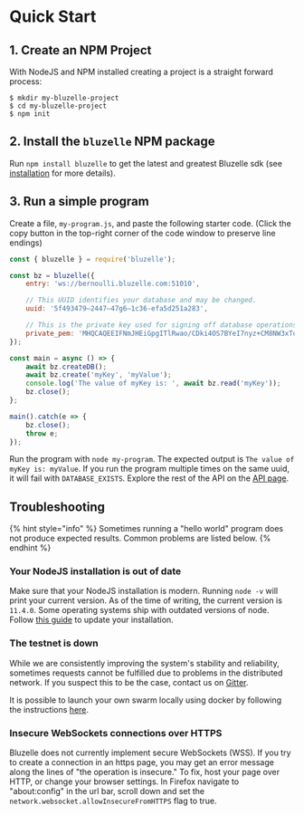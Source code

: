 # Quick Start

## 1. Create an NPM Project

With NodeJS and NPM installed creating a project is a straight forward process:

```text
$ mkdir my-bluzelle-project
$ cd my-bluzelle-project
$ npm init
```

## 2. Install the `bluzelle` NPM package

Run `npm install bluzelle` to get the latest and greatest Bluzelle sdk \(see [installation](installation.md) for more details\).

## 3. Run a simple program

Create a file, `my-program.js`, and paste the following starter code. \(Click the copy button in the top-right corner of the code window to preserve line endings\)

```javascript
const { bluzelle } = require('bluzelle');

const bz = bluzelle({
    entry: 'ws://bernoulli.bluzelle.com:51010',

    // This UUID identifies your database and may be changed.
    uuid: '5f493479–2447–47g6–1c36-efa5d251a283',

    // This is the private key used for signing off database operations
    private_pem: 'MHQCAQEEIFNmJHEiGpgITlRwao/CDki4OS7BYeI7nyz+CM8NW3xToAcGBSuBBAAKoUQDQgAEndHOcS6bE1P9xjS/U+SM2a1GbQpPuH9sWNWtNYxZr0JcF+sCS2zsD+xlCcbrRXDZtfeDmgD9tHdWhcZKIy8ejQ=='
});

const main = async () => {
    await bz.createDB();
    await bz.create('myKey', 'myValue');
    console.log('The value of myKey is: ', await bz.read('myKey'));
    bz.close();
};

main().catch(e => { 
    bz.close();
    throw e;
});
```

Run the program with `node my-program`. The expected output is `The value of myKey is: myValue`. If you run the program multiple times on the same uuid, it will fail with `DATABASE_EXISTS`. Explore the rest of the API on the [API page](api.md).

## Troubleshooting

{% hint style="info" %}
Sometimes running a "hello world" program does not produce expected results. Common problems are listed below.
{% endhint %}

### Your NodeJS installation is out of date

Make sure that your NodeJS installation is modern. Running `node -v` will print your current version. As of the time of writing, the current version is `11.4.0`. Some operating systems ship with outdated versions of node. Follow [this guide](https://www.hostingadvice.com/how-to/update-node-js-latest-version/) to update your installation.

### The testnet is down

While we are consistently improving the system's stability and reliability, sometimes requests cannot be fulfilled due to problems in the distributed network. If you suspect this to be the case, contact us on [Gitter](https://gitter.im/bluzelle/Lobby).

It is possible to launch your own swarm locally using docker by following the instructions [here](https://github.com/bluzelle/docker-swarm-deploy).

### Insecure WebSockets connections over HTTPS

Bluzelle does not currently implement secure WebSockets \(WSS\). If you try to create a connection in an https page, you may get an error message along the lines of "the operation is insecure." To fix, host your page over HTTP, or change your browser settings. In Firefox navigate to "about:config" in the url bar, scroll down and set the `network.websocket.allowInsecureFromHTTPS` flag to true.

